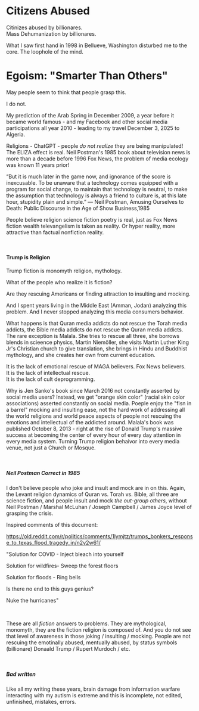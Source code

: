 # Citizens Abused

Citinizes abused by billionares.   
Mass Dehumanization by billionares.

What I saw first hand in 1998 in Bellueve, Washington disturbed me to the core. The loophole of the mind.

# Egoism: "Smarter Than Others"

May people seem to think that people grasp this.

I do not.

My prediction of the Arab Spring in December 2009, a year before it became world famous - and my Facebook and other social media participations all year 2010 - leading to my travel December 3, 2025 to Algeria.

Religions - ChatGPT - people *do not realize* they are being manipulated! The ELIZA effect is real. Neil Postman's 1985 book about television news is more than a decade before 1996 Fox News, the problem of media ecology was known 11 years prior!

“But it is much later in the game now, and ignorance of the score is inexcusable. To be unaware that a technology comes equipped with a program for social change, to maintain that technology is neutral, to make the assumption that technology is always a friend to culture is, at this late hour, stupidity plain and simple.”
― Neil Postman, Amusing Ourselves to Death: Public Discourse in the Age of Show Business,1985

People believe religion science fiction poetry is real, just as Fox News fiction wealth televangelism is taken as reality. Or hyper reality, more attractive than factual nonfiction reality.

&nbsp;

#### Trump is Religion

Trump fiction is monomyth religion, mythology.

What of the people who realize it is fiction?

Are they rescuing Americans or finding attraction to insulting and mocking.

And I spent years living in the Middle East (Amman, Jodan) analyzing this problem. And I never stopped analyzing this media consumers behavior.

What happens is that Quran media addicts do not rescue the Torah media addicts, the Bible media addicts do not rescue the Quran media addicts. The rare exception is Malala. She tries to rescue all three, she borrows blends in scieence physics, Martin Niemöller, she visits Martin Luther King Jr's Christian church to give translation, she brings in Hindu and Buddhist mythology, and she creates her own from current education.

It is the lack of emotional rescue of MAGA believers. Fox News believers.  
It is the lack of intellectual rescue.  
It is the lack of cult deprogramming. 

Why is Jen Sanko's book since March 2016 not constantly asserted by social media users? Instead, we get "orange skin color" (racial skin color associations) asserted constantly on social media. Poeple enjoy the "fisn in a barrel" mocking and insulting ease, not the hard work of addressing all the world religions and world peace aspects of people not rescuing the emotions and intellectual of the addicted around. Malala's book was published October 8, 2013 - right at the rise of Donald Trump's massive success at becoming the center of every hour of every day attention in every media system. Turning Trump religion behaivor into every media venue, not just a Church or Mosque.

&nbsp;

##### Neil Postman Correct in 1985

I don't believe people who joke and insult and mock are in on this. Again, the Levant religion dynamics of Quran vs. Torah vs. Bible, all three are science fiction, and people insult and mock *the out-group others*, without Neil Postman / Marshal McLuhan / Joseph Campbell / James Joyce level of grasping the crisis.

Inspired comments of this document:

https://old.reddit.com/r/politics/comments/1lymjtz/trumps_bonkers_response_to_texas_flood_tragedy_in/n2v2w61/

"Solution for COVID - Inject bleach into yourself

Solution for wildfires- Sweep the forest floors

Solution for floods - Ring bells

Is there no end to this guys genius?

Nuke the hurricanes"

&nbsp;

These are all *fiction* answers to problems. They are mythological, monomyth, they are the fiction religion is composed of. And you do not see that level of awareness in those joking / insulting / mocking. People are not rescuing the emotinally abused, mentually abused, by status symbols (billionare) Donaald Trump / Rupert Murdoch / etc.

&nbsp;

##### Bad written

Like all my writing these years, brain damage from information warfare interacting with my autism is extreme and this is incomplete, not edited, unfinished, mistakes, errors.
